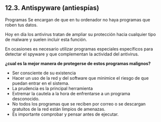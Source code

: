 
## 12.3. Antispyware (antiespías)
Programas
Se encargan de que en tu ordenador no haya programas que roben tus datos. 

Hoy en día los antivirus tratan de ampliar su protección hacia cualquier tipo de malware y suelen incluir esta función.

En ocasiones es necesario utilizar programas especiales específicos para detectar el spyware y que complementan la actividad del antivirus. 

**¿cual es la mejor manera de protegerse de estos programas malignos?**

- Ser consciente de su existencia
- Hacer un uso de la red y del software que minimice el riesgo de que puedan entrar en el sistema. 
- La prudencia es la principal herramienta
- Extremar la cautela a la hora de enfrentarse a un programa desconocido. 
- No todos los programas que se reciben por correo o se descargan gratuitos de la red están limpios de amenazas.
- Es importante comprobar y pensar antes de ejecutar. 
